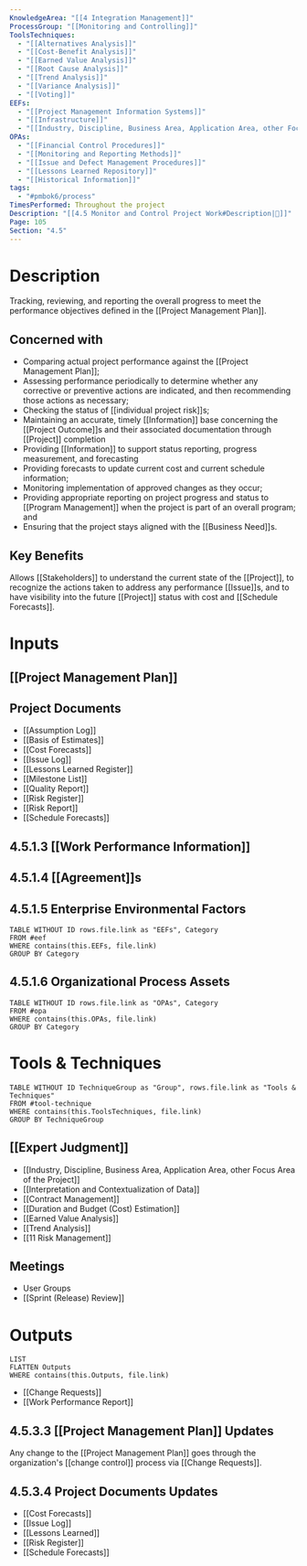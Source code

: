 ```yaml
---
KnowledgeArea: "[[4 Integration Management]]"
ProcessGroup: "[[Monitoring and Controlling]]"
ToolsTechniques:
  - "[[Alternatives Analysis]]"
  - "[[Cost-Benefit Analysis]]"
  - "[[Earned Value Analysis]]"
  - "[[Root Cause Analysis]]"
  - "[[Trend Analysis]]"
  - "[[Variance Analysis]]"
  - "[[Voting]]"
EEFs:
  - "[[Project Management Information Systems]]"
  - "[[Infrastructure]]"
  - "[[Industry, Discipline, Business Area, Application Area, other Focus Area of the Project]]"
OPAs:
  - "[[Financial Control Procedures]]"
  - "[[Monitoring and Reporting Methods]]"
  - "[[Issue and Defect Management Procedures]]"
  - "[[Lessons Learned Repository]]"
  - "[[Historical Information]]"
tags:
  - "#pmbok6/process"
TimesPerformed: Throughout the project
Description: "[[4.5 Monitor and Control Project Work#Description|📝]]"
Page: 105
Section: "4.5"
---
```

# Description
Tracking, reviewing, and reporting the overall progress to meet the performance objectives defined in the [[Project Management Plan]].
## Concerned with
- Comparing actual project performance against the [[Project Management Plan]];
- Assessing performance periodically to determine whether any corrective or preventive actions are indicated, and then recommending those actions as necessary;
- Checking the status of [[individual project risk]]s;
- Maintaining an accurate, timely [[Information]] base concerning the [[Project Outcome]]s and their associated documentation through [[Project]] completion
- Providing [[Information]] to support status reporting, progress measurement, and forecasting
- Providing forecasts to update current cost and current schedule information;
- Monitoring implementation of approved changes as they occur;
- Providing appropriate reporting on project progress and status to [[Program Management]] when the project is part of an overall program; and
- Ensuring that the project stays aligned with the [[Business Need]]s.
## Key Benefits
Allows [[Stakeholders]] to understand the current state of the [[Project]], to recognize the actions taken to address any performance [[Issue]]s, and to have visibility into the future [[Project]] status with cost and [[Schedule Forecasts]].
# Inputs
## [[Project Management Plan]]
## Project Documents
- [[Assumption Log]]
- [[Basis of Estimates]]
- [[Cost Forecasts]]
- [[Issue Log]]
- [[Lessons Learned Register]]
- [[Milestone List]]
- [[Quality Report]]
- [[Risk Register]]
- [[Risk Report]]
- [[Schedule Forecasts]]
## 4.5.1.3 [[Work Performance Information]]
## 4.5.1.4 [[Agreement]]s
## 4.5.1.5 Enterprise Environmental Factors
```dataview
TABLE WITHOUT ID rows.file.link as "EEFs", Category
FROM #eef
WHERE contains(this.EEFs, file.link)
GROUP BY Category
```
## 4.5.1.6 Organizational Process Assets
```dataview
TABLE WITHOUT ID rows.file.link as "OPAs", Category
FROM #opa
WHERE contains(this.OPAs, file.link)
GROUP BY Category
```
# Tools & Techniques
```dataview
TABLE WITHOUT ID TechniqueGroup as "Group", rows.file.link as "Tools & Techniques"
FROM #tool-technique
WHERE contains(this.ToolsTechniques, file.link)
GROUP BY TechniqueGroup
```
## [[Expert Judgment]]
- [[Industry, Discipline, Business Area, Application Area, other Focus Area of the Project]]
- [[Interpretation and Contextualization of Data]]
- [[Contract Management]]
- [[Duration and Budget (Cost) Estimation]]
- [[Earned Value Analysis]]
- [[Trend Analysis]]
- [[11 Risk Management]]
## Meetings
- User Groups
- [[Sprint (Release) Review]]
# Outputs
```dataview
LIST
FLATTEN Outputs
WHERE contains(this.Outputs, file.link)
```
- [[Change Requests]]
- [[Work Performance Report]]
## 4.5.3.3 [[Project Management Plan]] Updates
Any change to the [[Project Management Plan]] goes through the organization's [[change control]] process via [[Change Requests]].
## 4.5.3.4 Project Documents Updates
- [[Cost Forecasts]]
- [[Issue Log]]
- [[Lessons Learned]]
- [[Risk Register]]
- [[Schedule Forecasts]]